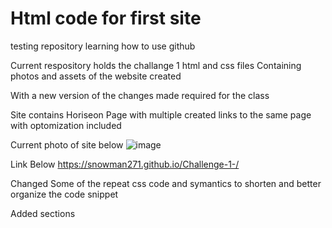 # Html code for first site
testing repository learning how to use github

Current respository holds the challange 1 html and css files 
Containing photos and assets of the website created

With a new version of the changes made required for the class

Site contains Horiseon Page with multiple created links to the same page with optomization included

Current photo of site below 
![image](https://user-images.githubusercontent.com/107505824/209269753-f736c75c-71ba-4ffb-bef1-1d2ff9239bf3.png)

Link Below
https://snowman271.github.io/Challenge-1-/

Changed Some of the repeat css code and symantics to shorten and better organize the code
snippet

Added sections 
